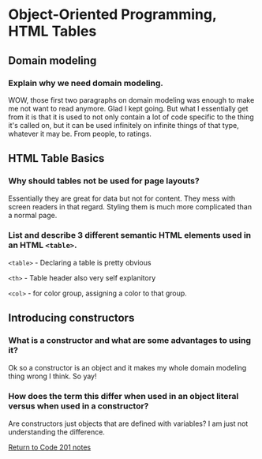 # Object-Oriented Programming, HTML Tables

## Domain modeling

### Explain why we need domain modeling.

WOW, those first two paragraphs on domain modeling was enough to make me not want to read anymore. Glad I kept going. But what I essentially get from it is that it is used to not only contain a lot of code specific to the thing it's called on, but it can be used infinitely on infinite things of that type, whatever it may be. From people, to ratings.

## HTML Table Basics

### Why should tables not be used for page layouts?

Essentially they are great for data but not for content. They mess with screen readers in that regard. Styling them is much more complicated than a normal page. 

### List and describe 3 different semantic HTML elements used in an HTML `<table>`.

`<table>` - Declaring a table is pretty obvious

`<th>` - Table header also very self explanitory

`<col>` - for color group, assigning a color to that group.

## Introducing constructors

### What is a constructor and what are some advantages to using it?

Ok so a constructor is an object and it makes my whole domain modeling thing wrong I think. So yay!

### How does the term this differ when used in an object literal versus when used in a constructor?

Are constructors just objects that are defined with variables? I am just not understanding the difference.

[Return to Code 201 notes](README.md)
